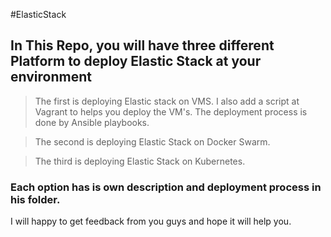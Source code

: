 #ElasticStack
## In This Repo, you will have three different Platform to deploy Elastic Stack at your environment

> The first is deploying Elastic stack on VMS.
I also add a script at Vagrant to helps you deploy the VM's.
The deployment process is done by Ansible playbooks.

> The second is deploying Elastic Stack on Docker Swarm.

> The third is deploying Elastic Stack on Kubernetes.

### Each option has is own description and deployment process in his folder.

I will happy to get feedback from you guys and hope it will help you.
